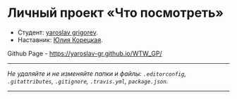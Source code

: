 # Личный проект «Что посмотреть» 

* Студент: [yaroslav grigorev](https://up.htmlacademy.ru/react/6/user/1403461).
* Наставник: [Юлия Корецкая](https://htmlacademy.ru/profile/id11886).

Github Page - https://yaroslav-gr.github.io/WTW_GP/

---

_Не удаляйте и не изменяйте папки и файлы:_
_`.editorconfig`, `.gitattributes`, `.gitignore`, `.travis.yml`, `package.json`._

---

